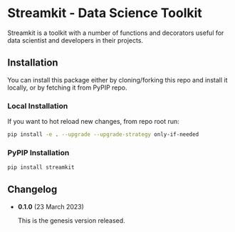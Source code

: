 # Streamkit - Data Science Toolkit

Streamkit is a toolkit with a number of functions and decorators useful for data scientist and developers in their projects.

## Installation

You can install this package either by cloning/forking this repo and install it locally,
or by fetching it from PyPIP repo.

### Local Installation
If you want to hot reload new changes, from repo root run: 

```bash
pip install -e . --upgrade --upgrade-strategy only-if-needed
```

### PyPIP Installation

```bash
pip install streamkit
```

## Changelog
- **0.1.0** (23 March 2023)

    This is the genesis version released.
